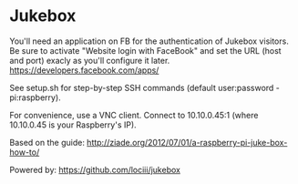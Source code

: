 Jukebox
==

You'll need an application on FB for the authentication of Jukebox visitors.
Be sure to activate "Website login with FaceBook" and set the URL (host and port) exacly as you'll configure it later.
https://developers.facebook.com/apps/

See setup.sh for step-by-step SSH commands (default user:password - pi:raspberry).

For convenience, use a VNC client. Connect to 10.10.0.45:1 (where 10.10.0.45 is your Raspberry's IP).

Based on the guide:
http://ziade.org/2012/07/01/a-raspberry-pi-juke-box-how-to/

Powered by:
https://github.com/lociii/jukebox
